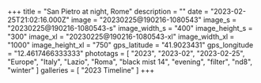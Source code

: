 +++
title = "San Pietro at night, Rome"
description = ""
date = "2023-02-25T21:02:16.000Z"
image = "20230225@190216-1080543"
image_s = "20230225@190216-1080543-s"
image_width_s = "400"
image_height_s = "300"
image_xl = "20230225@190216-1080543-xl"
image_width_xl = "1000"
image_height_xl = "750"
gps_latitude = "41.9023431"
gps_longitude = "12.4617466333333"
phototags = [ "2023", "2023-02", "2023-02-25", "Europe", "Italy", "Lazio", "Roma", "black mist 14", "evening", "filter", "nd8", "winter" ]
galleries = [ "2023 Timeline" ]
+++
